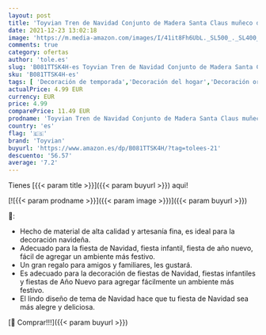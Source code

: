 ```yaml
---
layout: post
title: 'Toyvian Tren de Navidad Conjunto de Madera Santa Claus muñeco de Nieve Miniatura decoración navideña Ornamento Divertido niños Juguete Verde'
date: 2021-12-23 13:02:18
image: 'https://m.media-amazon.com/images/I/41it8Fh6UbL._SL500_._SL400_.jpg'
comments: true
category: ofertas
author: 'tole.es'
slug: 'B081TTSK4H-es Toyvian Tren de Navidad Conjunto de Madera Santa Claus...'
sku: 'B081TTSK4H-es'
tags: [ 'Decoración de temporada','Decoración del hogar','Decoración original para navidad','Hogar y cocina','navidad','toyvian', ]
actualPrice: 4.99 EUR
currency: EUR
price: 4.99
comparePrice: 11.49 EUR
prodname: 'Toyvian Tren de Navidad Conjunto de Madera Santa Claus muñeco de Nieve Miniatura decoración navideña Ornamento Divertido niños Juguete Verde'
country: 'es'
flag: '🇪🇸'
brand: 'Toyvian'
buyurl: 'https://www.amazon.es/dp/B081TTSK4H/?tag=tolees-21'
descuento: '56.57'
average: '7.2'
---
```


Tienes [{{< param title >}}]({{< param buyurl >}}) aqui!

[![{{< param prodname >}}]({{< param image >}})]({{< param buyurl >}})

🔎:

- Hecho de material de alta calidad y artesanía fina, es ideal para la decoración navideña.
- Adecuado para la fiesta de Navidad, fiesta infantil, fiesta de año nuevo, fácil de agregar un ambiente más festivo.
- Un gran regalo para amigos y familiares, les gustará.
- Es adecuado para la decoración de fiestas de Navidad, fiestas infantiles y fiestas de Año Nuevo para agregar fácilmente un ambiente más festivo.
- El lindo diseño de tema de Navidad hace que tu fiesta de Navidad sea más alegre y deliciosa.

[🛒 Comprar!!!]({{< param buyurl >}})
